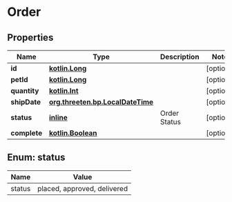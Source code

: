 # Order

## Properties
Name | Type | Description | Notes
------------ | ------------- | ------------- | -------------
**id** | [**kotlin.Long**](.md) |  |  [optional]
**petId** | [**kotlin.Long**](.md) |  |  [optional]
**quantity** | [**kotlin.Int**](.md) |  |  [optional]
**shipDate** | [**org.threeten.bp.LocalDateTime**](org.threeten.bp.LocalDateTime.md) |  |  [optional]
**status** | [**inline**](#Status) | Order Status |  [optional]
**complete** | [**kotlin.Boolean**](.md) |  |  [optional]

<a name="Status"></a>
## Enum: status
Name | Value
---- | -----
status | placed, approved, delivered
